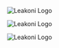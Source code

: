 <p align="center">
  <img src="https://i.ibb.co/qWvbm6r/wr-logo.png" alt="Leakoni Logo"/>
</p>
<p align="center">
  <img src="https://github-readme-stats.vercel.app/api?username=Leakoni&theme=radical&show_icons=true" alt="Leakoni Logo"/>
</p>
<p align="center">
  <img src="https://github-readme-stats.vercel.app/api/top-langs/?username=Leakoni&theme=radical&show_icons=true&layout=compact" alt="Leakoni Logo"/>
</p>
